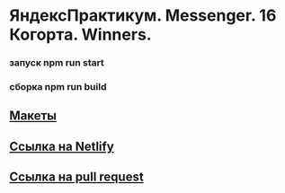 # ЯндексПрактикум. Messenger. 16 Когорта. Winners.

### запуск npm run start
### сборка npm run build

## [Макеты](https://www.figma.com/file/stvahlrJtohhz9TNIdejFj/Messenger)
## [Ссылка на Netlify](https://deploy-preview-2--cute-selkie-6c98b2.netlify.app/)
## [Ссылка на pull request](https://github.com/Gulnazmd/middle.messenger.praktikum.yandex/pull/3)